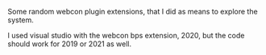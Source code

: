 
Some random webcon plugin extensions, that I did as means to explore the system.

I used visual studio with the webcon bps extension, 2020, but the code should work for 2019 or 2021 as well.
